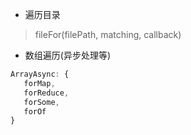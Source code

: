 - 遍历目录
> fileFor(filePath, matching, callback)

- 数组遍历(异步处理等)
```javascript
ArrayAsync: {
   forMap,
   forReduce,
   forSome,
   forOf 
}
```